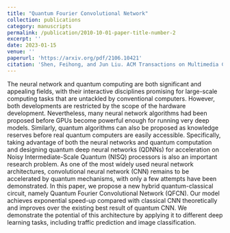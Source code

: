 ```yaml
---
title: "Quantum Fourier Convolutional Network"
collection: publications
category: manuscripts
permalink: /publication/2010-10-01-paper-title-number-2
excerpt: ''
date: 2023-01-15
venue: ''
paperurl: 'https://arxiv.org/pdf/2106.10421'
citation: 'Shen, Feihong, and Jun Liu. ACM Transactions on Multimedia Computing, Communications and Applications 19.1 (2023): 1-14.'
---
```


The neural network and quantum computing are both significant and appealing fields, with their interactive disciplines promising for large-scale computing tasks that are untackled by conventional computers. However, both developments are restricted by the scope of the hardware development. Nevertheless, many neural network algorithms had been proposed before GPUs become powerful enough for running very deep models. Similarly, quantum algorithms can also be proposed as knowledge reserves before real quantum computers are easily accessible. Specifically, taking advantage of both the neural networks and quantum computation and designing quantum deep neural networks (QDNNs) for acceleration on Noisy Intermediate-Scale Quantum (NISQ) processors is also an important research problem. As one of the most widely used neural network architectures, convolutional neural network (CNN) remains to be accelerated by quantum mechanisms, with only a few attempts have been demonstrated. In this paper, we propose a new hybrid quantum-classical circuit, namely Quantum Fourier Convolutional Network (QFCN). Our model achieves exponential speed-up compared with classical CNN theoretically and improves over the existing best result of quantum CNN. We demonstrate the potential of this architecture by applying it to different deep learning tasks, including traffic prediction and image classification.